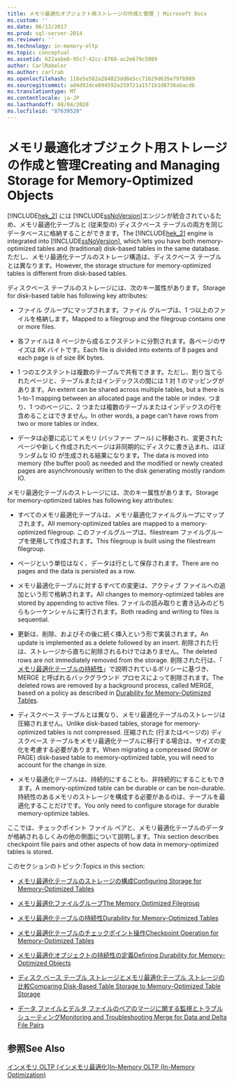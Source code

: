 ```yaml
---
title: メモリ最適化オブジェクト用ストレージの作成と管理 | Microsoft Docs
ms.custom: ''
ms.date: 06/13/2017
ms.prod: sql-server-2014
ms.reviewer: ''
ms.technology: in-memory-oltp
ms.topic: conceptual
ms.assetid: 622aabe6-95c7-42cc-8768-ac2e679c5089
author: CarlRabeler
ms.author: carlrab
ms.openlocfilehash: 118e5e582a284023dd8e5cc71629d635e79fb989
ms.sourcegitcommit: ad4d92dce894592a259721a1571b1d8736abacdb
ms.translationtype: MT
ms.contentlocale: ja-JP
ms.lasthandoff: 08/04/2020
ms.locfileid: "87639528"
---
```

# <a name="creating-and-managing-storage-for-memory-optimized-objects"></a><span data-ttu-id="16dc7-102">メモリ最適化オブジェクト用ストレージの作成と管理</span><span class="sxs-lookup"><span data-stu-id="16dc7-102">Creating and Managing Storage for Memory-Optimized Objects</span></span>
  <span data-ttu-id="16dc7-103">[!INCLUDE[hek_2](../../includes/hek-2-md.md)] には [!INCLUDE[ssNoVersion](../../includes/ssnoversion-md.md)]エンジンが統合されているため、メモリ最適化テーブルと (従来型の) ディスクベース テーブルの両方を同じデータベースに格納することができます。</span><span class="sxs-lookup"><span data-stu-id="16dc7-103">The [!INCLUDE[hek_2](../../includes/hek-2-md.md)] engine is integrated into [!INCLUDE[ssNoVersion](../../includes/ssnoversion-md.md)], which lets you have both memory-optimized tables and (traditional) disk-based tables in the same database.</span></span> <span data-ttu-id="16dc7-104">ただし、メモリ最適化テーブルのストレージ構造は、ディスクベース テーブルとは異なります。</span><span class="sxs-lookup"><span data-stu-id="16dc7-104">However, the storage structure for memory-optimized tables is different from disk-based tables.</span></span>  
  
 <span data-ttu-id="16dc7-105">ディスクベース テーブルのストレージには、次のキー属性があります。</span><span class="sxs-lookup"><span data-stu-id="16dc7-105">Storage for disk-based table has following key attributes:</span></span>  
  
-   <span data-ttu-id="16dc7-106">ファイル グループにマップされます。ファイル グループは、1 つ以上のファイルを格納します。</span><span class="sxs-lookup"><span data-stu-id="16dc7-106">Mapped to a filegroup and the filegroup contains one or more files.</span></span>  
  
-   <span data-ttu-id="16dc7-107">各ファイルは 8 ページから成るエクステントに分割されます。各ページのサイズは 8K バイトです。</span><span class="sxs-lookup"><span data-stu-id="16dc7-107">Each file is divided into extents of 8 pages and each page is of size 8K bytes.</span></span>  
  
-   <span data-ttu-id="16dc7-108">1 つのエクステントは複数のテーブルで共有できます。ただし、割り当てられたページと、テーブルまたはインデックスの間には 1 対 1 のマッピングがあります。</span><span class="sxs-lookup"><span data-stu-id="16dc7-108">An extent can be shared across multiple tables, but a there is 1-to-1 mapping between an allocated page and the table or index.</span></span> <span data-ttu-id="16dc7-109">つまり、1 つのページに、2 つまたは複数のテーブルまたはインデックスの行を含めることはできません。</span><span class="sxs-lookup"><span data-stu-id="16dc7-109">In other words, a page can't have rows from two or more tables or index.</span></span>  
  
-   <span data-ttu-id="16dc7-110">データは必要に応じてメモリ (バッファー プール) に移動され、変更されたページや新しく作成されたページは非同期的にディスクに書き込まれ、ほぼランダムな IO が生成される結果になります。</span><span class="sxs-lookup"><span data-stu-id="16dc7-110">The data is moved into memory (the buffer pool) as needed and the modified or newly created pages are asynchronously written to the disk generating mostly random IO.</span></span>  
  
 <span data-ttu-id="16dc7-111">メモリ最適化テーブルのストレージには、次のキー属性があります。</span><span class="sxs-lookup"><span data-stu-id="16dc7-111">Storage for memory-optimized tables has following key attributes:</span></span>  
  
-   <span data-ttu-id="16dc7-112">すべてのメモリ最適化テーブルは、メモリ最適化ファイルグループにマップされます。</span><span class="sxs-lookup"><span data-stu-id="16dc7-112">All memory-optimized tables are mapped to a memory-optimized filegroup.</span></span> <span data-ttu-id="16dc7-113">このファイルグループは、filestream ファイルグループを使用して作成されます。</span><span class="sxs-lookup"><span data-stu-id="16dc7-113">This filegroup is built using the filestream filegroup.</span></span>  
  
-   <span data-ttu-id="16dc7-114">ページという単位はなく、データは行として保存されます。</span><span class="sxs-lookup"><span data-stu-id="16dc7-114">There are no pages and the data is persisted as a row.</span></span>  
  
-   <span data-ttu-id="16dc7-115">メモリ最適化テーブルに対するすべての変更は、アクティブ ファイルへの追加という形で格納されます。</span><span class="sxs-lookup"><span data-stu-id="16dc7-115">All changes to memory-optimized tables are stored by appending to active files.</span></span> <span data-ttu-id="16dc7-116">ファイルの読み取りと書き込みのどちらもシーケンシャルに実行されます。</span><span class="sxs-lookup"><span data-stu-id="16dc7-116">Both reading and writing to files is sequential.</span></span>  
  
-   <span data-ttu-id="16dc7-117">更新は、削除、およびその後に続く挿入という形で実装されます。</span><span class="sxs-lookup"><span data-stu-id="16dc7-117">An update is implemented as a delete followed by an insert.</span></span> <span data-ttu-id="16dc7-118">削除された行は、ストレージから直ちに削除されるわけではありません。</span><span class="sxs-lookup"><span data-stu-id="16dc7-118">The deleted rows are not immediately removed from the storage.</span></span> <span data-ttu-id="16dc7-119">削除された行は、「 [メモリ最適化テーブルの持続性](memory-optimized-tables.md)」で説明されているポリシーに基づき、MERGE と呼ばれるバックグラウンド プロセスによって削除されます。</span><span class="sxs-lookup"><span data-stu-id="16dc7-119">The deleted rows are removed by a background process, called MERGE, based on a policy as described in [Durability for Memory-Optimized Tables](memory-optimized-tables.md).</span></span>  
  
-   <span data-ttu-id="16dc7-120">ディスクベース テーブルとは異なり、メモリ最適化テーブルのストレージは圧縮されません。</span><span class="sxs-lookup"><span data-stu-id="16dc7-120">Unlike disk-based tables, storage for memory-optimized tables is not compressed.</span></span> <span data-ttu-id="16dc7-121">圧縮された (行またはページの) ディスクベース テーブルをメモリ最適化テーブルに移行する場合は、サイズの変化を考慮する必要があります。</span><span class="sxs-lookup"><span data-stu-id="16dc7-121">When migrating a compressed (ROW or PAGE) disk-based table to memory-optimized table, you will need to account for the change in size.</span></span>  
  
-   <span data-ttu-id="16dc7-122">メモリ最適化テーブルは、持続的にすることも、非持続的にすることもできます。</span><span class="sxs-lookup"><span data-stu-id="16dc7-122">A memory-optimized table can be durable or can be non-durable.</span></span> <span data-ttu-id="16dc7-123">持続性のあるメモリのストレージを構成する必要があるのは、テーブルを最適化することだけです。</span><span class="sxs-lookup"><span data-stu-id="16dc7-123">You only need to configure storage for durable memory-optimize tables.</span></span>  
  
 <span data-ttu-id="16dc7-124">ここでは、チェックポイント ファイル ペアと、メモリ最適化テーブルのデータが格納されるしくみの他の側面について説明します。</span><span class="sxs-lookup"><span data-stu-id="16dc7-124">This section describes checkpoint file pairs and other aspects of how data in memory-optimized tables is stored.</span></span>  
  
 <span data-ttu-id="16dc7-125">このセクションのトピック:</span><span class="sxs-lookup"><span data-stu-id="16dc7-125">Topics in this section:</span></span>  
  
-   [<span data-ttu-id="16dc7-126">メモリ最適化テーブルのストレージの構成</span><span class="sxs-lookup"><span data-stu-id="16dc7-126">Configuring Storage for Memory-Optimized Tables</span></span>](configuring-storage-for-memory-optimized-tables.md)  
  
-   [<span data-ttu-id="16dc7-127">メモリ最適化ファイルグループ</span><span class="sxs-lookup"><span data-stu-id="16dc7-127">The Memory Optimized Filegroup</span></span>](the-memory-optimized-filegroup.md)  
  
-   [<span data-ttu-id="16dc7-128">メモリ最適化テーブルの持続性</span><span class="sxs-lookup"><span data-stu-id="16dc7-128">Durability for Memory-Optimized Tables</span></span>](memory-optimized-tables.md)  
  
-   [<span data-ttu-id="16dc7-129">メモリ最適化テーブルのチェックポイント操作</span><span class="sxs-lookup"><span data-stu-id="16dc7-129">Checkpoint Operation for Memory-Optimized Tables</span></span>](checkpoint-operation-for-memory-optimized-tables.md)  
  
-   [<span data-ttu-id="16dc7-130">メモリ最適化オブジェクトの持続性の定義</span><span class="sxs-lookup"><span data-stu-id="16dc7-130">Defining Durability for Memory-Optimized Objects</span></span>](defining-durability-for-memory-optimized-objects.md)  
  
-   [<span data-ttu-id="16dc7-131">ディスク ベース テーブル ストレージとメモリ最適化テーブル ストレージの比較</span><span class="sxs-lookup"><span data-stu-id="16dc7-131">Comparing Disk-Based Table Storage to Memory-Optimized Table Storage</span></span>](comparing-disk-based-table-storage-to-memory-optimized-table-storage.md)  
  
-   [<span data-ttu-id="16dc7-132">データ ファイルとデルタ ファイルのペアのマージに関する監視とトラブルシューティング</span><span class="sxs-lookup"><span data-stu-id="16dc7-132">Monitoring and Troubleshooting Merge for Data and Delta File Pairs</span></span>](../../database-engine/monitoring-and-troubleshooting-merge-for-data-and-delta-file-pairs.md)  
  
## <a name="see-also"></a><span data-ttu-id="16dc7-133">参照</span><span class="sxs-lookup"><span data-stu-id="16dc7-133">See Also</span></span>  
 [<span data-ttu-id="16dc7-134">インメモリ OLTP &#40;インメモリ最適化&#41;</span><span class="sxs-lookup"><span data-stu-id="16dc7-134">In-Memory OLTP &#40;In-Memory Optimization&#41;</span></span>](in-memory-oltp-in-memory-optimization.md)  
  
  
